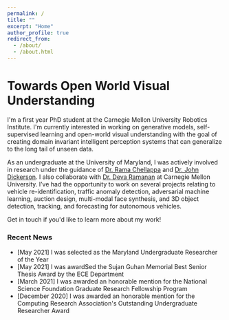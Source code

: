 ```yaml
---
permalink: /
title: ""
excerpt: "Home"
author_profile: true
redirect_from: 
  - /about/
  - /about.html
---
```


Towards Open World Visual Understanding
=====

I'm a first year PhD student at the Carnegie Mellon University Robotics Institute. I'm currently interested in working on generative models, self-supervised learning and open-world visual understanding with the goal of creating domain invariant intelligent perception systems that can generalize to the long tail of unseen data.

As an undergraduate at the University of Maryland, I was actively involved in research under the guidance of [Dr. Rama Chellappa](https://engineering.jhu.edu/ece/faculty/rama-chellappa/) and [Dr. John Dickerson](http://jpdickerson.com). I also collaborate with [Dr. Deva Ramanan](http://www.cs.cmu.edu/~deva/) at Carnegie Mellon University. I’ve had the opportunity to work on several projects relating to vehicle re-identification, traffic anomaly detection, adversarial machine learning, auction design, multi-modal face synthesis, and 3D object detection, tracking, and forecasting for autonomous vehicles.

Get in touch if you'd like to learn more about my work!

### Recent News
- [May 2021] I was selected as the Maryland Undergraduate Researcher of the Year
- [May 2021] I was awardSed the Sujan Guhan Memorial Best Senior Thesis Award by the ECE Department
- [March 2021] I was awarded an honorable mention for the National Science Foundation Graduate Research Fellowship Program
- [December 2020] I was awarded an honorable mention for the Computing Research Association's Outstanding Undergraduate Researcher Award
